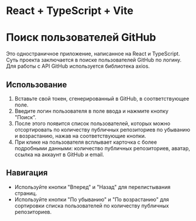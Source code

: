 # React + TypeScript + Vite

# Поиск пользователей GitHub

Это одностраничное приложение, написанное на React и TypeScript. Суть проекта заключается в поиске пользователей GitHub по логину. Для работы с API GitHub используется библиотека axios.

## Использование

1. Вставьте свой токен, сгенерированный в GitHub, в соответствующее поле.
2. Введите логин пользователя в поле ввода и нажмите кнопку "Поиск".
3. После этого появится список пользователей, которых можно отсортировать по количеству публичных репозиториев по убыванию и возрастанию, нажав на соответствующие кнопки.
4. При клике на пользователя всплывает карточка с более подробными данными: количество публичных репозиториев, аватар, ссылка на аккаунт в GitHub и email.

## Навигация

- Используйте кнопки "Вперед" и "Назад" для перелистывания страниц.
- Используйте кнопки "По убыванию" и "По возрастанию" для сортировки списка пользователей по количеству публичных репозиториев.

